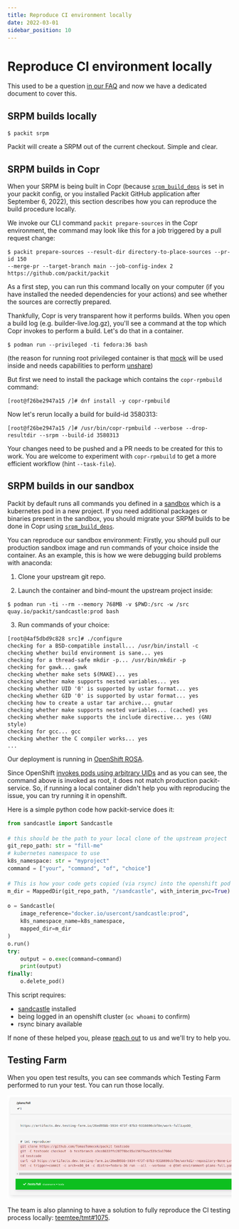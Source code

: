 ```yaml
---
title: Reproduce CI environment locally
date: 2022-03-01
sidebar_position: 10
---
```


# Reproduce CI environment locally

This used to be a question [in our FAQ](faq#a-command-failed-in-packit-service-how-do-i-reproduce-it-locally) and
now we have a dedicated document to cover this.


## SRPM builds locally

```
$ packit srpm
```

Packit will create a SRPM out of the current checkout. Simple and clear.


## SRPM builds in Copr

When your SRPM is being built in Copr (because [`srpm_build_deps`](configuration/#srpm_build_deps) is set in your packit config, or
you installed Packit GitHub application after September 6, 2022), this
section describes how you can reproduce the build procedure locally.

We invoke our CLI command `packit prepare-sources` in the Copr environment,
the command may look like this for a job triggered by a pull request change:
```
$ packit prepare-sources --result-dir directory-to-place-sources --pr-id 150 
--merge-pr --target-branch main --job-config-index 2 https://github.com/packit/packit
```
As a first step, you can run this command 
locally on your computer (if you have installed the needed dependencies for your actions) 
and see whether the sources are correctly prepared.

Thankfully, Copr is very transparent how it performs builds. When you open a
build log (e.g. builder-live.log.gz), you'll see a command at the top which
Copr invokes to perform a build. Let's do that in a container.

```
$ podman run --privileged -ti fedora:36 bash
```

(the reason for running root privileged container is that
[mock](https://github.com/rpm-software-management/mock) will be used inside and
needs capabilities to perform
[unshare](https://man7.org/linux/man-pages/man1/unshare.1.html))

But first we need to install the package which contains the `copr-rpmbuild` command:
```
[root@f26be2947a15 /]# dnf install -y copr-rpmbuild
```

Now let's rerun locally a build for build-id 3580313:
```
[root@f26be2947a15 /]# /usr/bin/copr-rpmbuild --verbose --drop-resultdir --srpm --build-id 3580313
```

Your changes need to be pushed and a PR needs to be created for this to work.
You are welcome to experiment with `copr-rpmbuild` to get a more efficient
workflow (hint `--task-file`).

<!--
I am deliberately making this a HTML comment. One can actually feed this json into copr-rpmbuild and not have a build-id.
{"appstream": true,
 "background": false,
 "build_id": 3580370,
 "chroot": "fedora-36-x86_64",
 "project_dirname": "TomasTomecek-cockpit-2-stg",
 "project_name": "TomasTomecek-cockpit-2-stg",
 "project_owner": "packit",
 "sandbox": "packit/TomasTomecek-cockpit-2-stg--packit",
 "source_json": "{\"builddeps\": \"https://download.copr.fedorainfracloud.org/results/packit/packit-dev/fedora-35-x86_64/03543667-packit/packit-0.46.1.dev21+gb9fc3f9-1.20220224155042545406.main.21.gb9fc3f9.fc35.noarch.rpm https://download.copr.fedorainfracloud.org/results/packit/packit-dev/fedora-35-x86_64/03543667-packit/python3-packit-0.46.1.dev21+gb9fc3f9-1.20220224155042545406.main.21.gb9fc3f9.fc35.noarch.rpm npm selinux-policy autogen autoconf automake\", \"chroot\": \"fedora-36-x86_64\", \"resultdir\": \"\", \"script\": \"#!/bin/sh\\ngit config --global user.email 'hello@packit.dev'\\ngit config --global user.name 'Packit'\\nresultdir=$PWD\\npackit -d prepare-sources --result-dir $resultdir --pr-id 2 --merge-pr --target-branch main --job-config-index 1 https://github.com/TomasTomecek/cockpit\\n\"}",
 "source_type": 9,
 "submitter": "packit",
 "task_id": "3580370"}
-->

## SRPM builds in our sandbox

Packit by default runs all commands you defined in a
[sandbox](https://github.com/packit/sandcastle) which is a kubernetes pod in a
new project. If you need additional packages or binaries present in the
sandbox, you should migrate your SRPM builds to be done in Copr using
[`srpm_build_deps`](configuration/#srpm_build_deps).

You can reproduce our sandbox environment: Firstly, you should pull our
production sandbox image and run commands of your choice inside the container.
As an example, this is how we were debugging build problems with anaconda:

1. Clone your upstream git repo.

2. Launch the container and bind-mount the upstream project inside:
```
$ podman run -ti --rm --memory 768MB -v $PWD:/src -w /src quay.io/packit/sandcastle:prod bash
```

3. Run commands of your choice:
```
[root@4af5dbd9c828 src]# ./configure
checking for a BSD-compatible install... /usr/bin/install -c
checking whether build environment is sane... yes
checking for a thread-safe mkdir -p... /usr/bin/mkdir -p
checking for gawk... gawk
checking whether make sets $(MAKE)... yes
checking whether make supports nested variables... yes
checking whether UID '0' is supported by ustar format... yes
checking whether GID '0' is supported by ustar format... yes
checking how to create a ustar tar archive... gnutar
checking whether make supports nested variables... (cached) yes
checking whether make supports the include directive... yes (GNU style)
checking for gcc... gcc
checking whether the C compiler works... yes
...
```

Our deployment is running in [OpenShift
ROSA](https://docs.openshift.com/rosa/welcome/index.html).

Since OpenShift [invokes pods using arbitrary
UIDs](https://www.openshift.com/blog/a-guide-to-openshift-and-uids) and as you
can see, the command above is invoked as root, it does not match production
packit-service. So, if running a local container didn't help you with
reproducing the issue, you can try running it in openshift.

Here is a simple python code how packit-service does it:
```python
from sandcastle import Sandcastle

# this should be the path to your local clone of the upstream project
git_repo_path: str = "fill-me"
# kubernetes namespace to use
k8s_namespace: str = "myproject"
command = ["your", "command", "of", "choice"]

# This is how your code gets copied (via rsync) into the openshift pod
m_dir = MappedDir(git_repo_path, "/sandcastle", with_interim_pvc=True)

o = Sandcastle(
    image_reference="docker.io/usercont/sandcastle:prod",
    k8s_namespace_name=k8s_namespace,
    mapped_dir=m_dir
)
o.run()
try:
    output = o.exec(command=command)
    print(output)
finally:
    o.delete_pod()
```

This script requires:
 * [sandcastle](https://github.com/packit/sandcastle) installed
 * being logged in an openshift cluster (`oc whoami` to confirm)
 * rsync binary available

If none of these helped you, please [reach out](/#contact) to us and we'll try to help you.


## Testing Farm

When you open test results, you can see commands which Testing Farm performed
to run your test. You can run those locally.

![Testing Farm Log Output](img/reproduce-locally/tf-log-output.png)

The team is also planning to have a solution to fully reproduce the CI testing
process locally:
[teemtee/tmt#1075](https://github.com/teemtee/tmt/issues/1075).
